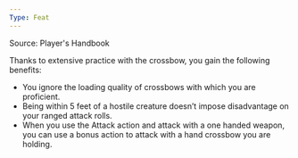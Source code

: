 ```yaml
---
Type: Feat
---
```

Source: Player's Handbook

Thanks to extensive practice with the crossbow, you gain the following benefits:

- You ignore the loading quality of crossbows with which you are proficient.
- Being within 5 feet of a hostile creature doesn’t impose disadvantage on your ranged attack rolls.
- When you use the Attack action and attack with a one handed weapon, you can use a bonus action to attack with a hand crossbow you are holding.